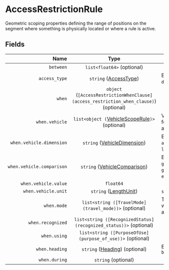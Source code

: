 # AccessRestrictionRule

Geometric scoping properties defining the range of positions on the segment where
something is physically located or where a rule is active.

## Fields

| Name | Type | Description |
|-----:|:----:|-------------|
| `between` | `list<float64>` (optional) |  |
| `access_type` | `string` ([AccessType](access_type)) | Examples: `allowed`, `denied`, `designated` |
| `when` | `object` (`[AccessRestrictionWhenClause](access_restriction_when_clause)`) (optional) |  |
| `when.vehicle` | `list<object (`[VehicleScopeRule](vehicle_scope_rule)`)>` (optional) | Vehicle attributes for which the rule applies |
| `when.vehicle.dimension` | `string` ([VehicleDimension](vehicle_dimension)) | Examples: `axle_count`, `height`, `length`, ... |
| `when.vehicle.comparison` | `string` ([VehicleComparison](vehicle_comparison)) | Examples: `greater_than`, `greater_than_equal`, `equal`, ... |
| `when.vehicle.value` | `float64` |  |
| `when.vehicle.unit` | `string` ([LengthUnit](length_unit)) | `string` ([WeightUnit](weight_unit)) |  |
| `when.mode` | `list<string ([TravelMode](travel_mode))>` (optional) | Travel mode(s) to which the rule applies |
| `when.recognized` | `list<string ([RecognizedStatus](recognized_status))>` (optional) |  |
| `when.using` | `list<string ([PurposeOfUse](purpose_of_use))>` (optional) |  |
| `when.heading` | `string` ([Heading](heading)) (optional) | Examples: `forward`, `backward` |
| `when.during` | `string` (optional) |  |
